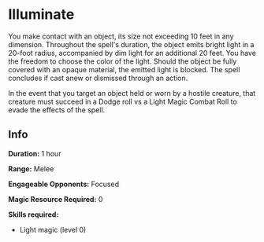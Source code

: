 # Illuminate

You make contact with an object, its size not exceeding 10 feet in any dimension. Throughout the spell's duration, the object emits bright light in a 20-foot radius, accompanied by dim light for an additional 20 feet. You have the freedom to choose the color of the light. Should the object be fully covered with an opaque material, the emitted light is blocked. The spell concludes if cast anew or dismissed through an action.

In the event that you target an object held or worn by a hostile creature, that creature must succeed in a Dodge roll vs a Light Magic Combat Roll to evade the effects of the spell.

## Info

**Duration:** 1 hour

**Range:** Melee

**Engageable Opponents:** Focused

**Magic Resource Required:** 0

**Skills required:**

- Light magic (level 0)
